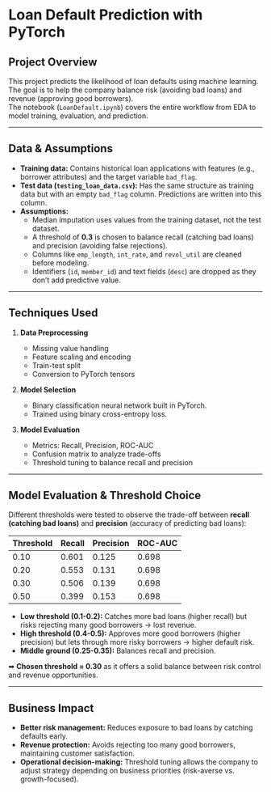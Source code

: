 # Loan Default Prediction with PyTorch


## Project Overview
This project predicts the likelihood of loan defaults using machine learning.  
The goal is to help the company balance risk (avoiding bad loans) and revenue (approving good borrowers).  
The notebook (`LoanDefault.ipynb`) covers the entire workflow from EDA to model training, evaluation, and prediction.

---

## Data & Assumptions
- **Training data:** Contains historical loan applications with features (e.g., borrower attributes) and the target variable `bad_flag`.
- **Test data (`testing_loan_data.csv`):** Has the same structure as training data but with an empty `bad_flag` column. Predictions are written into this column.
- **Assumptions:**
  - Median imputation uses values from the training dataset, not the test dataset.  
  - A threshold of **0.3** is chosen to balance recall (catching bad loans) and precision (avoiding false rejections).  
  - Columns like `emp_length`, `int_rate`, and `revol_util` are cleaned before modeling.  
  - Identifiers (`id`, `member_id`) and text fields (`desc`) are dropped as they don’t add predictive value.  

---

## Techniques Used
1. **Data Preprocessing**
   - Missing value handling
   - Feature scaling and encoding
   - Train-test split
   - Conversion to PyTorch tensors

2. **Model Selection**
   - Binary classification neural network built in PyTorch.
   - Trained using binary cross-entropy loss.

3. **Model Evaluation**
   - Metrics: Recall, Precision, ROC-AUC
   - Confusion matrix to analyze trade-offs
   - Threshold tuning to balance recall and precision

---

## Model Evaluation & Threshold Choice
Different thresholds were tested to observe the trade-off between **recall (catching bad loans)** and **precision** (accuracy of predicting bad loans):  

| Threshold | Recall | Precision | ROC-AUC |
|-----------|--------|-----------|---------|
| 0.10      | 0.601  | 0.125     | 0.698   |
| 0.20      | 0.553  | 0.131     | 0.698   |
| 0.30      | 0.506  | 0.139     | 0.698   |
| 0.50      | 0.399  | 0.153     | 0.698   |

- **Low threshold (0.1-0.2):** Catches more bad loans (higher recall) but risks rejecting many good borrowers → lost revenue.
- **High threshold (0.4-0.5):** Approves more good borrowers (higher precision) but lets through more risky borrowers → higher default risk.
- **Middle ground (0.25-0.35):** Balances recall and precision.  

➡ **Chosen threshold = 0.30** as it offers a solid balance between risk control and revenue opportunities.

---

## Business Impact
- **Better risk management:** Reduces exposure to bad loans by catching defaults early.
- **Revenue protection:** Avoids rejecting too many good borrowers, maintaining customer satisfaction.
- **Operational decision-making:** Threshold tuning allows the company to adjust strategy depending on business priorities (risk-averse vs. growth-focused).  

